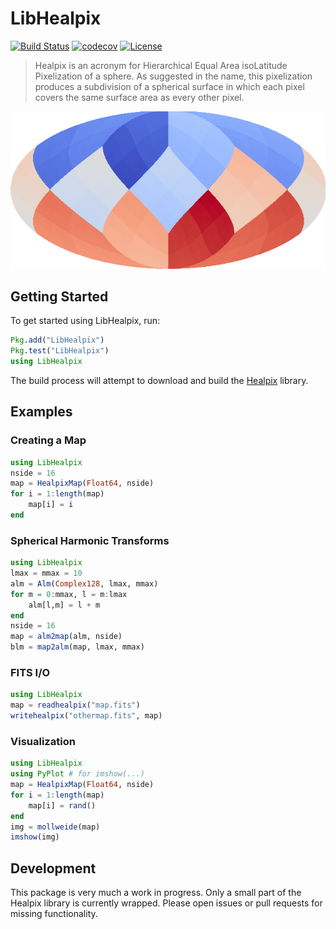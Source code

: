 # LibHealpix

[![Build Status](https://travis-ci.org/mweastwood/LibHealpix.jl.svg?branch=master)](https://travis-ci.org/mweastwood/LibHealpix.jl)
[![codecov](https://codecov.io/gh/mweastwood/LibHealpix.jl/branch/master/graph/badge.svg)](https://codecov.io/gh/mweastwood/LibHealpix.jl)
[![License](https://img.shields.io/badge/license-GPLv3%2B-blue.svg)](LICENSE.md)

> Healpix is an acronym for Hierarchical Equal Area isoLatitude Pixelization of a sphere.
> As suggested in the name, this pixelization produces a subdivision of a spherical
> surface in which each pixel covers the same surface area as every other pixel.

![A HealpixMap in Mollweide projection](example.png)

## Getting Started

To get started using LibHealpix, run:
```julia
Pkg.add("LibHealpix")
Pkg.test("LibHealpix")
using LibHealpix
```

The build process will attempt to download and build the [Healpix](http://healpix.sourceforge.net) library.

## Examples

### Creating a Map
```julia
using LibHealpix
nside = 16
map = HealpixMap(Float64, nside)
for i = 1:length(map)
    map[i] = i
end
```

### Spherical Harmonic Transforms
```julia
using LibHealpix
lmax = mmax = 10
alm = Alm(Complex128, lmax, mmax)
for m = 0:mmax, l = m:lmax
    alm[l,m] = l + m
end
nside = 16
map = alm2map(alm, nside)
blm = map2alm(map, lmax, mmax)
```

### FITS I/O
```julia
using LibHealpix
map = readhealpix("map.fits")
writehealpix("othermap.fits", map)
```

### Visualization
```julia
using LibHealpix
using PyPlot # for imshow(...)
map = HealpixMap(Float64, nside)
for i = 1:length(map)
    map[i] = rand()
end
img = mollweide(map)
imshow(img)
```

## Development
This package is very much a work in progress. Only a small part of the Healpix library is currently wrapped.
Please open issues or pull requests for missing functionality.

